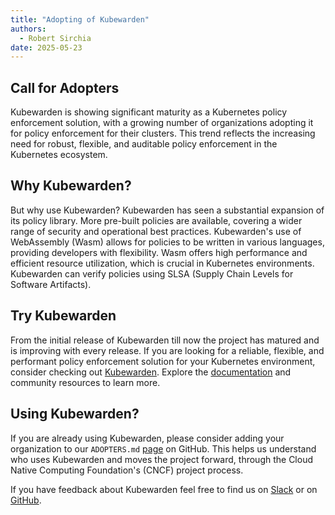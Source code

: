 ```yaml
---
title: "Adopting of Kubewarden"
authors:
  - Robert Sirchia
date: 2025-05-23
---
```


## Call for Adopters

Kubewarden is showing significant maturity as a Kubernetes policy enforcement solution, with a growing number of organizations adopting it for policy enforcement for their clusters. This trend reflects the increasing need for robust, flexible, and auditable policy enforcement in the Kubernetes ecosystem.

## Why Kubewarden?

But why use Kubewarden? Kubewarden has seen a substantial expansion of its policy library. More pre-built policies are available, covering a wider range of security and operational best practices. Kubewarden's use of WebAssembly (Wasm) allows for policies to be written in various languages, providing developers with flexibility. Wasm offers high performance and efficient resource utilization, which is crucial in Kubernetes environments. Kubewarden can verify policies using SLSA (Supply Chain Levels for Software Artifacts).

## Try Kubewarden

From the initial release of Kubewarden till now the project has matured and is improving with every release. If you are looking for a reliable, flexible, and performant policy enforcement solution for your Kubernetes environment, consider checking out [Kubewarden](https://www.kubewarden.io/). Explore the [documentation](https://docs.kubewarden.io/) and community resources to learn more.

## Using Kubewarden?

If you are already using Kubewarden, please consider adding your organization to our `ADOPTERS.md` [page](https://github.com/kubewarden/community/blob/main/ADOPTERS.md) on GitHub. This helps us understand who uses Kubewarden and moves the project forward, through the Cloud Native Computing Foundation's (CNCF) project process.

If you have feedback about Kubewarden feel free to find us on [Slack](https://kubernetes.slack.com/archives/C01T3GTC3L7) or on [GitHub](https://github.com/kubewarden/community/issues).
